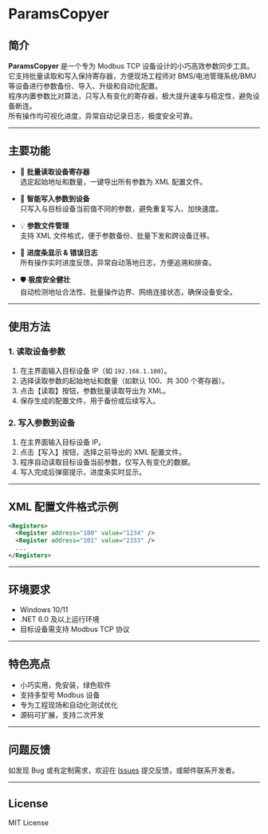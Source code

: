 # ParamsCopyer

## 简介

**ParamsCopyer** 是一个专为 Modbus TCP 设备设计的小巧高效参数同步工具。它支持批量读取和写入保持寄存器，方便现场工程师对 BMS/电池管理系统/BMU 等设备进行参数备份、导入、升级和自动化配置。  
程序内置参数比对算法，只写入有变化的寄存器，极大提升速率与稳定性，避免设备断连。  
所有操作均可视化进度，异常自动记录日志，极度安全可靠。

---

## 主要功能

- 🚀 **批量读取设备寄存器**  
  选定起始地址和数量，一键导出所有参数为 XML 配置文件。

- 📝 **智能写入参数到设备**  
  只写入与目标设备当前值不同的参数，避免重复写入、加快速度。

- 💡 **参数文件管理**  
  支持 XML 文件格式，便于参数备份、批量下发和跨设备迁移。

- 👀 **进度条显示 & 错误日志**  
  所有操作实时进度反馈，异常自动落地日志，方便追溯和排查。

- 🛡 **极度安全健壮**  
  自动检测地址合法性、批量操作边界、网络连接状态，确保设备安全。

---

## 使用方法

### 1. 读取设备参数

1. 在主界面输入目标设备 IP（如 `192.168.1.100`）。
2. 选择读取参数的起始地址和数量（如默认 100、共 300 个寄存器）。
3. 点击【读取】按钮，参数批量读取导出为 XML。
4. 保存生成的配置文件，用于备份或后续写入。

### 2. 写入参数到设备

1. 在主界面输入目标设备 IP。
2. 点击【写入】按钮，选择之前导出的 XML 配置文件。
3. 程序自动读取目标设备当前参数，仅写入有变化的数据。
4. 写入完成后弹窗提示，进度条实时显示。

---

## XML 配置文件格式示例

```xml
<Registers>
  <Register address="100" value="1234" />
  <Register address="101" value="2333" />
  ...
</Registers>
```

---

## 环境要求

- Windows 10/11
- .NET 6.0 及以上运行环境
- 目标设备需支持 Modbus TCP 协议

---

## 特色亮点

- 小巧实用，免安装，绿色软件
- 支持多型号 Modbus 设备
- 专为工程现场和自动化测试优化
- 源码可扩展，支持二次开发

---

## 问题反馈

如发现 Bug 或有定制需求，欢迎在 [Issues](https://github.com/wangchaoHZ/STD_BMS_MB_FW/issues) 提交反馈，或邮件联系开发者。

---

## License

MIT License
